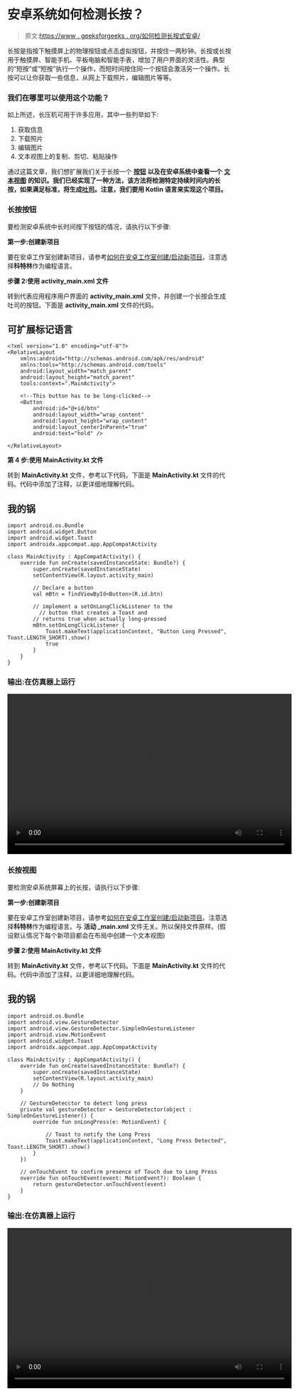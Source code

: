 # 安卓系统如何检测长按？

> 原文:[https://www . geeksforgeeks . org/如何检测长按式安卓/](https://www.geeksforgeeks.org/how-to-detect-long-press-in-android/)

长按是指按下触摸屏上的物理按钮或点击虚拟按钮，并按住一两秒钟。长按或长按用于触摸屏、智能手机、平板电脑和智能手表，增加了用户界面的灵活性。典型的“短按”或“短按”执行一个操作，而短时间按住同一个按钮会激活另一个操作。长按可以让你获取一些信息，从网上下载照片，编辑图片等等。

### **我们在哪里可以使用这个功能？**

如上所述，长压机可用于许多应用，其中一些列举如下:

1.  获取信息
2.  下载照片
3.  编辑图片
4.  文本视图上的复制、剪切、粘贴操作

通过这篇文章，我们想扩展我们关于长按一个 [**按钮**](https://www.geeksforgeeks.org/button-in-kotlin/) **以及在安卓系统中查看一个** [**文本视图**](https://www.geeksforgeeks.org/textview-in-kotlin/) **的知识。我们已经实现了一种方法，该方法将检测特定持续时间内的长按，如果满足标准，将生成[吐司](https://www.geeksforgeeks.org/android-what-is-toast-and-how-to-use-it-with-examples/)。注意，我们要用 **Kotlin** 语言来实现这个项目。**

### 长按按钮

要检测安卓系统中长时间按下按钮的情况，请执行以下步骤:

**第一步:创建新项目**

要在安卓工作室创建新项目，请参考[如何在安卓工作室创建/启动新项目](https://www.geeksforgeeks.org/android-how-to-create-start-a-new-project-in-android-studio/)。注意选择**科特林**作为编程语言。

**步骤 2:使用 activity_main.xml 文件**

转到代表应用程序用户界面的 **activity_main.xml** 文件，并创建一个长按会生成吐司的按钮。下面是 **activity_main.xml** 文件的代码。

## 可扩展标记语言

```
<?xml version="1.0" encoding="utf-8"?>
<RelativeLayout 
    xmlns:android="http://schemas.android.com/apk/res/android"
    xmlns:tools="http://schemas.android.com/tools"
    android:layout_width="match_parent"
    android:layout_height="match_parent"
    tools:context=".MainActivity">

    <!--This button has to be long-clicked-->
    <Button
        android:id="@+id/btn"
        android:layout_width="wrap_content"
        android:layout_height="wrap_content"
        android:layout_centerInParent="true"
        android:text="hold" />

</RelativeLayout>
```

**第 4 步:使用 MainActivity.kt 文件**

转到 **MainActivity.kt** 文件，参考以下代码。下面是 **MainActivity.kt** 文件的代码。代码中添加了注释，以更详细地理解代码。

## 我的锅

```
import android.os.Bundle
import android.widget.Button
import android.widget.Toast
import androidx.appcompat.app.AppCompatActivity

class MainActivity : AppCompatActivity() {
    override fun onCreate(savedInstanceState: Bundle?) {
        super.onCreate(savedInstanceState)
        setContentView(R.layout.activity_main)

        // Declare a button
        val mBtn = findViewById<Button>(R.id.btn)

        // implement a setOnLongClickListener to the 
          // button that creates a Toast and
        // returns true when actually long-pressed
        mBtn.setOnLongClickListener {
            Toast.makeText(applicationContext, "Button Long Pressed", Toast.LENGTH_SHORT).show()
            true
        }
    }
}
```

### **输出:在仿真器上运行**

<video class="wp-video-shortcode" id="video-497175-1" width="640" height="360" preload="metadata" controls=""><source type="video/mp4" src="https://media.geeksforgeeks.org/wp-content/uploads/20201001104133/Screen-Recording-2020-09-23-at-14.12.56.mp4?_=1">[https://media.geeksforgeeks.org/wp-content/uploads/20201001104133/Screen-Recording-2020-09-23-at-14.12.56.mp4](https://media.geeksforgeeks.org/wp-content/uploads/20201001104133/Screen-Recording-2020-09-23-at-14.12.56.mp4)</video>

### 长按视图

要检测安卓系统屏幕上的长按，请执行以下步骤:

**第一步:创建新项目**

要在安卓工作室创建新项目，请参考[如何在安卓工作室创建/启动新项目](https://www.geeksforgeeks.org/android-how-to-create-start-a-new-project-in-android-studio/)。注意选择**科特林**作为编程语言。与 **活动 _main.xml** 文件无关。所以保持文件原样。(假设默认情况下每个新项目都会在布局中创建一个文本视图)

**步骤 2:使用 MainActivity.kt 文件**

转到 **MainActivity.kt** 文件，参考以下代码。下面是 **MainActivity.kt** 文件的代码。代码中添加了注释，以更详细地理解代码。

## 我的锅

```
import android.os.Bundle
import android.view.GestureDetector
import android.view.GestureDetector.SimpleOnGestureListener
import android.view.MotionEvent
import android.widget.Toast
import androidx.appcompat.app.AppCompatActivity

class MainActivity : AppCompatActivity() {
    override fun onCreate(savedInstanceState: Bundle?) {
        super.onCreate(savedInstanceState)
        setContentView(R.layout.activity_main)
        // Do Nothing
    }

    // GestureDetecctor to detect long press
    private val gestureDetector = GestureDetector(object : SimpleOnGestureListener() {
        override fun onLongPress(e: MotionEvent) {

            // Toast to notify the Long Press
            Toast.makeText(applicationContext, "Long Press Detected", Toast.LENGTH_SHORT).show()
        }
    })

    // onTouchEvent to confirm presence of Touch due to Long Press
    override fun onTouchEvent(event: MotionEvent?): Boolean {
        return gestureDetector.onTouchEvent(event)
    }
}
```

### **输出:在仿真器上运行**

<video class="wp-video-shortcode" id="video-497175-2" width="640" height="360" preload="metadata" controls=""><source type="video/mp4" src="https://media.geeksforgeeks.org/wp-content/uploads/20201001104019/Screen-Recording-2020-09-23-at-14.00.47.mp4?_=2">[https://media.geeksforgeeks.org/wp-content/uploads/20201001104019/Screen-Recording-2020-09-23-at-14.00.47.mp4](https://media.geeksforgeeks.org/wp-content/uploads/20201001104019/Screen-Recording-2020-09-23-at-14.00.47.mp4)</video>